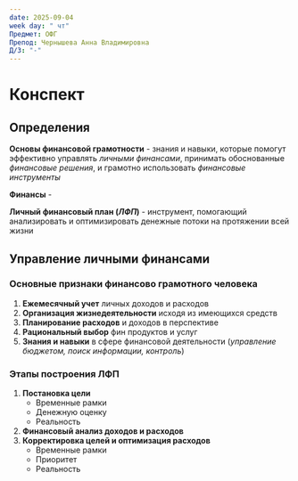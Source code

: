 ```yaml
---
date: 2025-09-04
week day: " чт"
Предмет: ОФГ
Препод: Чернышева Анна Владимировна
Д/З: "-"
---
```

# Конспект

## **Определения**

**Основы финансовой грамотности** - знания и навыки, которые помогут эффективно управлять *личными* *финансами*, принимать обоснованные *финансовые решения*, и грамотно использовать *финансовые инструменты*

**Финансы** -

**Личный финансовый план (*ЛФП*)** - инструмент, помогающий анализировать и оптимизировать денежные потоки на протяжении всей жизни

## **Управление личными финансами**

### Основные признаки финансово грамотного человека

1) **Ежемесячный учет** личных доходов и расходов
2) **Организация жизнедеятельности** исходя из имеющихся средств
3) **Планирование расходов** и доходов в перспективе 
4) **Рациональный выбор** фин продуктов и услуг
5) **Знания и навыки** в сфере финансовой деятельности (*управление бюджетом, поиск информации, контроль*)

### Этапы построения ЛФП

1) **Постановка цели**
	- Временные рамки
	- Денежную оценку
	- Реальность
2) **Финансовый анализ доходов и расходов** 
3) **Корректировка целей и оптимизация расходов**
	- Временные рамки
	- Приоритет
	- Реальность 
